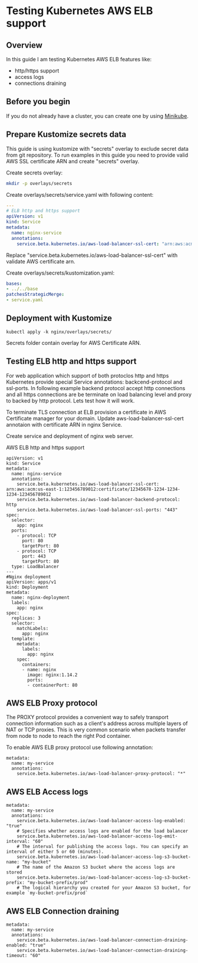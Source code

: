 # Testing Kubernetes AWS ELB support
## Overview
In this guide I am testing Kubernetes AWS ELB features like:
* http/https support
* access logs
* connections draining

## Before you begin
If you do not already have a cluster, you can create one by using [Minikube](https://kubernetes.io/docs/setup/learning-environment/minikube/).

## Prepare Kustomize secrets data
This guide is using kustomize with "secrets" overlay to exclude secret data from git repository. To run examples in this guide you need to provide valid AWS SSL certificate ARN and create "secrets" overlay.

Create secrets overlay:
```bash
mkdir -p overlays/secrets
```
Create overlays/secrets/service.yaml with following content:
```yaml
---
# ELB http and https support
apiVersion: v1
kind: Service
metadata:
  name: nginx-service
  annotations:
    service.beta.kubernetes.io/aws-load-balancer-ssl-cert: "arn:aws:acm:us-east-1:123456789012:certificate/1234-1234-1234-1234-1234567890"
```
Replace "service.beta.kubernetes.io/aws-load-balancer-ssl-cert" with validate AWS certificate arn.

Create overlays/secrets/kustomization.yaml:
```yaml
bases:
- ../../base
patchesStrategicMerge:
- service.yaml
```

## Deployment with Kustomize
```
kubectl apply -k nginx/overlays/secrets/
```
Secrets folder contain overlay for AWS Certificate ARN.

## Testing ELB http and https support

For web application which support of both protoclos http and https Kubernetes provide special Service annotations: backcend-protocol and ssl-ports. 
In following example backend protocol accept http connections and all https connections are be terminate on load balancing level and proxy to backed by http protocol.
Lets test how it will work. 

To terminate TLS connection at ELB provision a certificate in AWS Certificate manager for your domain. Update aws-load-balancer-ssl-cert annotaion with certificate ARN in nginx Service.

Create service and deployment of nginx web server.

AWS ELB http and https support

```
apiVersion: v1
kind: Service
metadata:
  name: nginx-service
  annotations:
	service.beta.kubernetes.io/aws-load-balancer-ssl-cert: arn:aws:acm:us-east-1:123456789012:certificate/12345678-1234-1234-1234-123456789012
    service.beta.kubernetes.io/aws-load-balancer-backend-protocol: http
    service.beta.kubernetes.io/aws-load-balancer-ssl-ports: "443"
spec:
  selector:
    app: nginx
  ports:
    - protocol: TCP
      port: 80
      targetPort: 80
    - protocol: TCP
      port: 443
      targetPort: 80
  type: LoadBalancer
---
#Nginx deployment
apiVersion: apps/v1
kind: Deployment
metadata:
  name: nginx-deployment
  labels:
    app: nginx
spec:
  replicas: 3
  selector:
    matchLabels:
      app: nginx
  template:
    metadata:
      labels:
        app: nginx
    spec:
      containers:
      - name: nginx
        image: nginx:1.14.2
        ports:
        - containerPort: 80

```
  
## AWS ELB Proxy protocol

The PROXY protocol provides a convenient way to safely transport connection
information such as a client's address across multiple layers of NAT or TCP
proxies.
This is very common scenario when packets transfer from node to node to reach the right Pod container.

To enable AWS ELB proxy protocol use following annotation:   
```
metadata:
  name: my-service
  annotations:
	service.beta.kubernetes.io/aws-load-balancer-proxy-protocol: "*"
```

## AWS ELB Access logs
```
metadata:
  name: my-service
  annotations:
    service.beta.kubernetes.io/aws-load-balancer-access-log-enabled: "true"
    # Specifies whether access logs are enabled for the load balancer
    service.beta.kubernetes.io/aws-load-balancer-access-log-emit-interval: "60"
    # The interval for publishing the access logs. You can specify an interval of either 5 or 60 (minutes).
    service.beta.kubernetes.io/aws-load-balancer-access-log-s3-bucket-name: "my-bucket"
    # The name of the Amazon S3 bucket where the access logs are stored
    service.beta.kubernetes.io/aws-load-balancer-access-log-s3-bucket-prefix: "my-bucket-prefix/prod"
    # The logical hierarchy you created for your Amazon S3 bucket, for example `my-bucket-prefix/prod`
```

## AWS ELB Connection draining
```
metadata:
  name: my-service
  annotations:
    service.beta.kubernetes.io/aws-load-balancer-connection-draining-enabled: "true"
    service.beta.kubernetes.io/aws-load-balancer-connection-draining-timeout: "60"
```